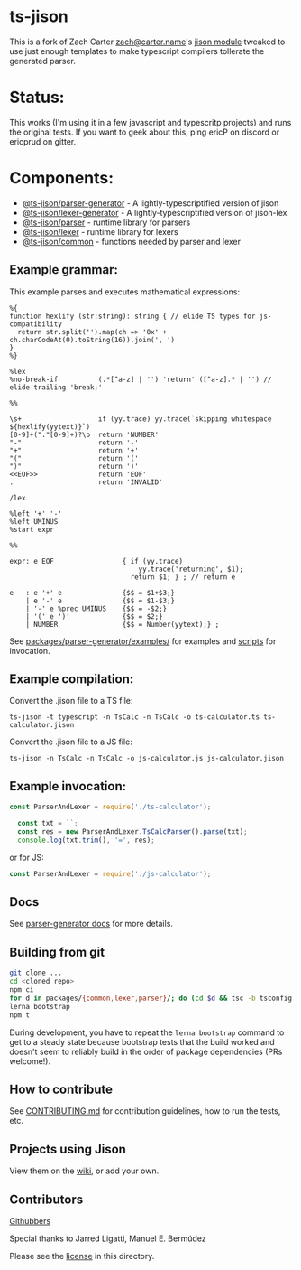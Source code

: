 ts-jison
=====

This is a fork of Zach Carter <zach@carter.name>'s [jison module](https://www.npmjs.com/package/jison) tweaked to use just enough templates to make typescript compilers tollerate the generated parser.

Status:
=====

This works (I'm using it in a few javascript and typescritp projects) and runs the original tests. If you want to geek about this, ping ericP on discord or ericprud on gitter.

Components:
=====
* [@ts-jison/parser-generator](http://github.com/ericprud/ts-jison/tree/main/packages/parser-generator) - A lightly-typescriptified version of jison
* [@ts-jison/lexer-generator](http://github.com/ericprud/ts-jison/tree/main/packages/lexer-generator) - A lightly-typescriptified version of jison-lex
* [@ts-jison/parser](http://github.com/ericprud/ts-jison/tree/main/packages/parser) - runtime library for parsers
* [@ts-jison/lexer](http://github.com/ericprud/ts-jison/tree/main/packages/lexer) - runtime library for lexers
* [@ts-jison/common](http://github.com/ericprud/ts-jison/tree/main/packages/common) - functions needed by parser and lexer

## Example grammar:
This example parses and executes mathematical expressions:
``` antlr
%{
function hexlify (str:string): string { // elide TS types for js-compatibility
  return str.split('').map(ch => '0x' + ch.charCodeAt(0).toString(16)).join(', ')
}
%}

%lex
%no-break-if          (.*[^a-z] | '') 'return' ([^a-z].* | '') // elide trailing 'break;'

%%

\s+                   if (yy.trace) yy.trace(`skipping whitespace ${hexlify(yytext)}`)
[0-9]+("."[0-9]+)?\b  return 'NUMBER'
"-"                   return '-'
"+"                   return '+'
"("                   return '('
")"                   return ')'
<<EOF>>               return 'EOF'
.                     return 'INVALID'

/lex

%left '+' '-'
%left UMINUS
%start expr

%%

expr: e EOF                 { if (yy.trace)
                                yy.trace('returning', $1);
                              return $1; } ; // return e

e   : e '+' e               {$$ = $1+$3;}
    | e '-' e               {$$ = $1-$3;}
    | '-' e %prec UMINUS    {$$ = -$2;}
    | '(' e ')'             {$$ = $2;}
    | NUMBER                {$$ = Number(yytext);} ;
```
See [packages/parser-generator/examples/](packages/parser-generator/examples/) for examples and [scripts](packages/parser-generator/package.json) for invocation.


## Example compilation:
Convert the .jison file to a TS file:
``` shell
ts-jison -t typescript -n TsCalc -n TsCalc -o ts-calculator.ts ts-calculator.jison
```

Convert the .jison file to a JS file:
``` shell
ts-jison -n TsCalc -n TsCalc -o js-calculator.js js-calculator.jison
```

## Example invocation:
``` typescript
const ParserAndLexer = require('./ts-calculator');

  const txt = ``;
  const res = new ParserAndLexer.TsCalcParser().parse(txt);
  console.log(txt.trim(), '=', res);
```
or for JS:
``` typescript
const ParserAndLexer = require('./js-calculator');
```

## Docs
See [parser-generator docs](http://github.com/ericprud/ts-jison/tree/main/packages/parser-generator) for more details.


Building from git
-----------------

``` sh
git clone ...
cd <cloned repo>
npm ci
for d in packages/{common,lexer,parser}/; do (cd $d && tsc -b tsconfig.package.json); done
lerna bootstrap
npm t
```

During development, you have to repeat the `lerna bootstrap` command to get to a steady state because bootstrap tests that the build worked and doesn't seem to reliably build in the order of package dependencies (PRs welcome!).

How to contribute
-----------------

See [CONTRIBUTING.md](https://github.com/zaach/jison/blob/main/CONTRIBUTING.md) for contribution guidelines, how to run the tests, etc.

Projects using Jison
------------------

View them on the [wiki](https://github.com/zaach/jison/wiki/ProjectsUsingJison), or add your own.


Contributors
------------
[Githubbers](http://github.com/zaach/jison/contributors)

Special thanks to Jarred Ligatti, Manuel E. Bermúdez 

Please see the [license](LICENSE) in this directory.

  [1]: http://dinosaur.compilertools.net/bison/bison_4.html

